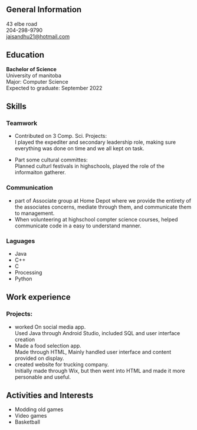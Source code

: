 ## General Information  
43 elbe road   
204-298-9790  
jaisandhu21@hotmail.com  
## Education  

**Bachelor of Science**  
University of manitoba   
Major: Computer Science  
Expected to graduate: September 2022  

## Skills  

### Teamwork  
* Contributed on 3 Comp. Sci. Projects:  
I played the expediter and secondary leadership role, making sure everything was done on time and we all kept on task.  

* Part some cultural committes:  
  Planned culturl festivals in highschools, played the role of the informaiton gatherer. 

### Communication
* part of Associate group at Home Depot where we provide the entirety of the associates concerns, mediate through them, and communicate them to management.
* When volunteering at highschool compter science courses, helped communicate code in a easy to understand manner. 

### Laguages
* Java
* C++
* C
* Processing
* Python  

## Work experience  
 
### Projects:  
* worked On social media app.  
  Used Java through Android Studio, included SQL and user interface creation
* Made a food selection app.  
  Made through HTML, Mainly handled user interface and content provided on display. 
* created website for trucking company.  
  Initially made through Wix, but then went into HTML and made it more personable and useful. 
  

## Activities and Interests  

* Modding old games
* Video games
* Basketball 
  
